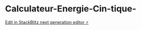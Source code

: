 # Calculateur-Energie-Cin-tique-

[Edit in StackBlitz next generation editor ⚡️](https://stackblitz.com/~/github.com/Yohan0412/Calculateur-Energie-Cin-tique-)